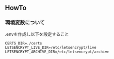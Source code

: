 ## HowTo
### 環境変数について
.envを作成し以下を設定すること
```
CERTS_DIR=./certs
LETSENCRYPT_LIVE_DIR=/etc/letsencrypt/live
LETSENCRYPT_ARCHIVE_DIR=/etc/letsencrypt/archive
```
